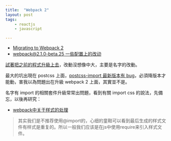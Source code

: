 ```yaml
---
title:  "Webpack 2"
layout: post
tags:
    - reactjs
    - javascript

---
```


* [Migrating to Webpack 2](http://javascriptplayground.com/blog/2016/10/moving-to-webpack-2/)
* [webpack@2.1.0-beta.25 一些配置上的改动](http://www.mmxiaowu.com/article/66)

[試著把之前的程式升級上去](https://github.com/shouda/color-hwb-viewer/commit/a9a37ecdddde08ea8d5f7aee954de4c76a485d60)，改動沒想像中大，主要是名字的改動。

最大的坑出現在 postcss 上面，[postcss-import 最新版本有 bug](https://github.com/postcss/postcss-import/issues/220)，必須降版本才能動，害我以為問題出在升級 webpack 2 上面，其實並不是。

名字有 import 的相關套件升級常常出問題，看到有關 import css 的說法，先備忘，以後再研究：

* [webpack中关于样式的处理](https://github.com/zhengweikeng/blog/issues/9)
> 其实我们是不推荐使用@import的，心细的童鞋可以看到最后生成的样式文件有样式是重复的。所以一般我们应该是在js中使用require来引入样式文件。

